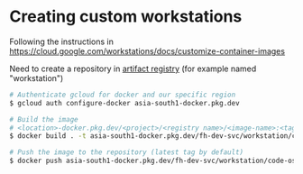 # Creating custom workstations

Following the instructions in https://cloud.google.com/workstations/docs/customize-container-images

Need to create a repository in [artifact registry](https://console.cloud.google.com/artifacts/browse/fh-dev-svc?project=fh-dev-svc) (for example named "workstation")

```bash
# Authenticate gcloud for docker and our specific region
$ gcloud auth configure-docker asia-south1-docker.pkg.dev

# Build the image
# <location>-docker.pkg.dev/<project>/<registry name>/<image-name>:<tag>
$ docker build . -t asia-south1-docker.pkg.dev/fh-dev-svc/workstation/code-oss-terraform:latest

# Push the image to the repository (latest tag by default)
$ docker push asia-south1-docker.pkg.dev/fh-dev-svc/workstation/code-oss-terraform
```
